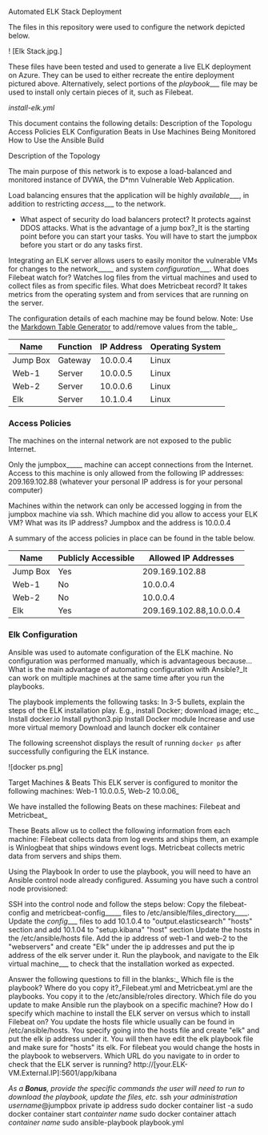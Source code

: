 Automated ELK Stack Deployment

The files in this repository were used to configure the network depicted below.
 
! [Elk Stack.jpg.]

These files have been tested and used to generate a live ELK deployment on Azure. They can be used to either recreate the entire deployment pictured above. Alternatively, select portions of the _playbook____ file may be used to install only certain pieces of it, such as Filebeat.

   _install-elk.yml_

This document contains the following details:
Description of the Topologu
Access Policies
ELK Configuration
Beats in Use
Machines Being Monitored
How to Use the Ansible Build


Description of the Topology

The main purpose of this network is to expose a load-balanced and monitored instance of DVWA, the D*mn Vulnerable Web Application.

Load balancing ensures that the application will be highly _available____, in addition to restricting _access____ to the network.
- What aspect of security do load balancers protect? It protects against DDOS attacks. What is the advantage of a jump box?_It is the starting point before you can start your tasks. You will have to start the jumpbox before you start or do any tasks first.

Integrating an ELK server allows users to easily monitor the vulnerable VMs for changes to the network_____ and system _configuration____.
What does Filebeat watch for? Watches log files from the virtual machines and used to collect files as from specific files.
What does Metricbeat record? It takes metrics from the operating system and from services that are running on the server.

The configuration details of each machine may be found below.
Note: Use the [Markdown Table Generator](http://www.tablesgenerator.com/markdown_tables) to add/remove values from the table_.

| Name     | Function | IP Address | Operating System |
|----------|----------|------------|------------------|
| Jump Box | Gateway  | 10.0.0.4   | Linux            |
| Web-1    | Server   | 10.0.0.5   | Linux            |
| Web-2    | Server   | 10.0.0.6   | Linux            |
| Elk      | Server   | 10.1.0.4   | Linux            |

### Access Policies

The machines on the internal network are not exposed to the public Internet. 

Only the jumpbox_____ machine can accept connections from the Internet. Access to this machine is only allowed from the following IP addresses:
209.169.102.88 (whatever your personal IP address is for your personal computer)

Machines within the network can only be accessed logging in from the jumpbox machine via ssh.
Which machine did you allow to access your ELK VM? What was its IP address? Jumpbox and the address is 10.0.0.4

A summary of the access policies in place can be found in the table below.

| Name     | Publicly Accessible | Allowed IP Addresses  |
|----------|---------------------|-----------------------|
| Jump Box | Yes                 |     209.169.102.88    |
| Web-1    | No                  |     10.0.0.4          |
| Web-2    | No                  |     10.0.0.4          |
| Elk      | Yes                 |209.169.102.88,10.0.0.4|

### Elk Configuration

Ansible was used to automate configuration of the ELK machine. No configuration was performed manually, which is advantageous because...
What is the main advantage of automating configuration with Ansible?_It can work on multiple machines at the same time after you run the playbooks. 

The playbook implements the following tasks:
In 3-5 bullets, explain the steps of the ELK installation play. E.g., install Docker; download image; etc._
Install docker.io
Install python3.pip
Install Docker module
Increase and use more virtual memory
Download and launch docker elk container

The following screenshot displays the result of running `docker ps` after successfully configuring the ELK instance.

 ![docker ps.png]

Target Machines & Beats
This ELK server is configured to monitor the following machines:
 Web-1 10.0.0.5, Web-2 10.0.06_

We have installed the following Beats on these machines:
 Filebeat and Metricbeat_

These Beats allow us to collect the following information from each machine:
 Filebeat collects data from log events and ships them, an example is Winlogbeat that ships windows event logs. Metricbeat collects metric data from servers and ships them. 

 Using the Playbook
In order to use the playbook, you will need to have an Ansible control node already configured. Assuming you have such a control node provisioned: 

SSH into the control node and follow the steps below:
 Copy the filebeat-config and metricbeat-config_____ files to /etc/ansible/files_directory____.
 Update the _config____ files to add 10.1.0.4 to "output.elasticsearch" "hosts" section and add 10.1.04 to "setup.kibana" "host" section
 Update the hosts in the /etc/ansible/hosts file. Add the ip address of web-1 and web-2 to the "webservers" and create "Elk" under the ip addresses and put the ip address of the elk server under it.
 Run the playbook, and navigate to the Elk virtual machine___ to check that the installation worked as expected.

Answer the following questions to fill in the blanks:_
Which file is the playbook? Where do you copy it?_Filebeat.yml and Metricbeat.yml are the playbooks. You copy it to the /etc/ansible/roles directory.
Which file do you update to make Ansible run the playbook on a specific machine? How do I specify which machine to install the ELK server on versus which to install Filebeat on? You update the hosts file whicle usually can be found in /etc/ansible/hosts. You specify going into the hosts file and create "elk" and put the elk ip address under it. You will then have edit the elk playbook file and make sure for "hosts" its elk. For filebeat you would change the hosts in the playbook to webservers.
Which URL do you navigate to in order to check that the ELK server is running? http://[your.ELK-VM.External.IP]:5601/app/kibana

_As a **Bonus**, provide the specific commands the user will need to run to download the playbook, update the files, etc._
ssh *your administration username*@jumpbox private ip address
sudo docker container list -a
sudo docker container start *containter name*
sudo docker container attach *container name*
sudo ansible-playbook playbook.yml
